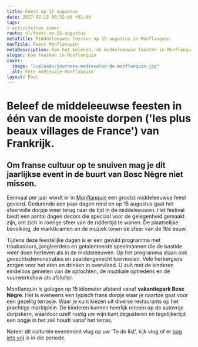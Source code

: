 ```yaml
---
title: Feest op 15 augustus
date: 2017-02-15 08:32:00 +01:00
tags:
- activiteiten zomer
route: nl/feest-op-15-augustus
metaTitle: Midddeleeuwse feesten op 15 augustus in Monflanquin
navTitle: Feest Monflanquin
metaDescription: Kom het beleven, de middeleeuwse feesten in Monflanquin  op 15 augustus
slogan: Kom feesten in Monflanquin
cover:
  image: "/uploads/journees-medievales-de-monflanquin.jpg"
  alt: Fête médiévale Monflanquin
layout: Post
---
```


# Beleef de middeleeuwse feesten in één van de mooiste dorpen ('les plus beaux villages de France') van Frankrijk. 

## Om franse cultuur op te snuiven mag je dit jaarlijkse event in de buurt van **Bosc Nègre niet missen**. 

Eenmaal per jaar wordt er in [Monflanquin](https://coeurdebastides.jimdo.com/) een grootst middeleeuwse feest gevierd. Gedurende een paar dagen rond en op 15 augustus gaat het sfeervolle dorpje weer terug naar de tijd in de middeleeuwen. Het festival biedt een aantal dagen decors die speciaal voor de gelegenheid gemaakt zijn, om zich in roerige sfeer van de riddertijd te wanen. De plaatselijke bevolking, de marktkramen en de muziek tonen de sfeer van de 16e eeuw. 

Tijdens deze feestelijke dagen is er een gevuld programma met troubadours, jongleerders en getalenteerde speelmannen die de bastide weer doen herleven als in de middeleeuwen. Op het programma staan ook gevechtsdemonstraties en paardengevecht toernooien. Vele herbergiers zorgen voor het eten en drinken in overvloed. U zult met de kinderen eindeloos genieten van de optochten, de muzikale optredens en de vuurwerkshow als afsluiter. 

Monflanquin is gelegen op 15 kilometer afstand vanaf **vakantiepark Bosc Nègre**. Het is eveneens een typisch frans dorpje waar je naartoe gaat voor een gezellig terrasje. Waar je kunt kiezen uit diverse restaurants op het prachtige marktplein. De kinderen kunnen heerlijk rennen op de autovrije dorpskern, waardoor uzelf rustig uw wijn kunt degusteren en tegelijkertijd een oogje in het zeil houdt vanaf het terras.

Noteer dit culturele evenement vlug op uw ‘To do list’, kijk vlug of er [nog iets vrij](https://boscnegrevacancesfr.premium.secureholiday.net/nl/14230/weekprices?_ga=1.199064047.1958865304.1484046152) is in die periode. 
